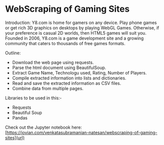 # WebScraping of Gaming Sites 

Introduction:
Y8.com is home for gamers on any device. Play phone games or get rich 3D graphics on desktops by playing WebGL Games. Otherwise, if your preference is casual 2D worlds, then HTML5 games will suit you. Founded in 2006, Y8.com is a game development site and a growing community that caters to thousands of free games formats.

Outline:
* Download the web page using requests.
* Parse the html document using BeautifulSoup.
* Extract Game Name, Technologu used, Rating, Number of Players.
* Compile extracted information into lists and dictionaries.
* Read and save the extracted information as CSV files.
* Combine data from multiple pages.

Libraries to be used in this:-
* Requests
* Beautiful Soup
* Pandas

Check out the Jupyter notebook here: [https://jovian.com/venkatasubramanian-natesan/webscraping-of-gaming-sites](url)
